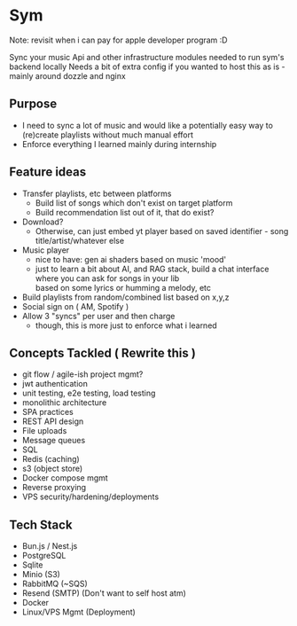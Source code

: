 # Sym

Note: revisit when i can pay for apple developer program :D

Sync your music 
Api and other infrastructure modules needed to run sym's backend locally
Needs a bit of extra config if you wanted to host this as is - mainly around dozzle and nginx

## Purpose

- I need to sync a lot of music and would like a potentially easy way to (re)create playlists without much manual effort
- Enforce everything I learned mainly during internship

## Feature ideas

- Transfer playlists, etc between platforms
  - Build list of songs which don't exist on target platform
  - Build recommendation list out of it, that do exist?
- Download?
  - Otherwise, can just embed yt player based on saved identifier - song title/artist/whatever else
- Music player   
  - nice to have: gen ai shaders based on music 'mood' 
  - just to learn a bit about AI, and RAG stack, build a chat interface where you can ask for songs in your lib      
    based on some lyrics or humming a melody, etc
- Build playlists from random/combined list based on x,y,z 
- Social sign on ( AM, Spotify )
- Allow 3 "syncs" per user and then charge   
  - though, this is more just to enforce what i learned

## Concepts Tackled ( Rewrite this )

- git flow / agile-ish project mgmt?
- jwt authentication
- unit testing, e2e testing, load testing 
- monolithic architecture
- SPA practices
- REST API design 
- File uploads
- Message queues
- SQL
- Redis (caching)
- s3 (object store)
- Docker compose mgmt 
- Reverse proxying
- VPS security/hardening/deployments

## Tech Stack

- Bun.js / Nest.js
- PostgreSQL 
- Sqlite
- Minio (S3)
- RabbitMQ (~SQS)
- Resend (SMTP) (Don't want to self host atm)
- Docker
- Linux/VPS Mgmt (Deployment)
